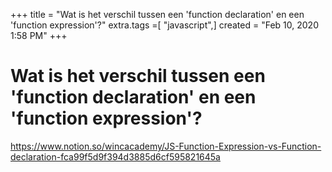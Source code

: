 +++
title = "Wat is het verschil tussen een 'function declaration' en een 'function expression'?"
extra.tags =[ "javascript",]
created = "Feb 10, 2020 1:58 PM"
+++

# Wat is het verschil tussen een 'function declaration' en een 'function expression'?

https://www.notion.so/wincacademy/JS-Function-Expression-vs-Function-declaration-fca99f5d9f394d3885d6cf595821645a
